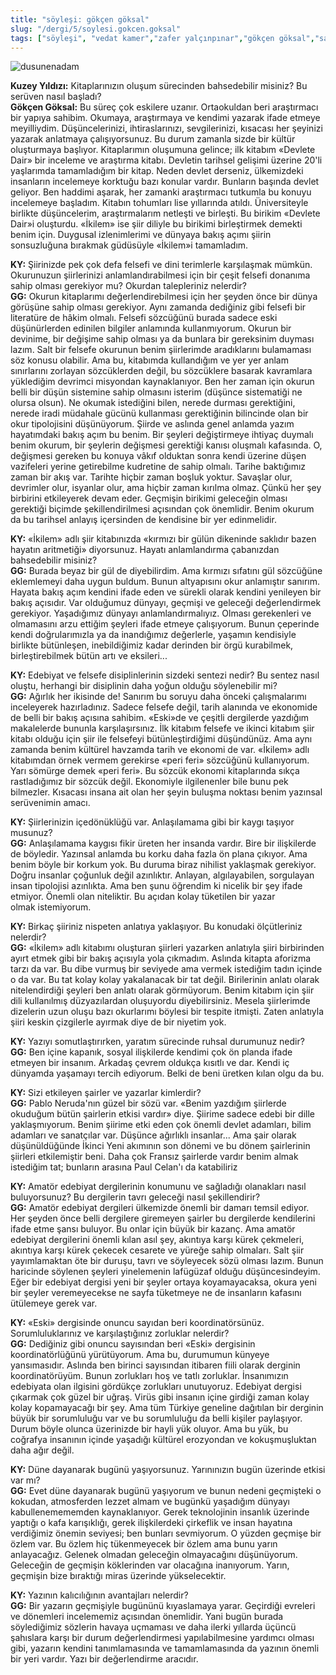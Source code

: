 ```yaml
---
title: "söyleşi: gökçen göksal"
slug: "/dergi/5/soylesi.gokcen.goksal"
tags: ["söyleşi", "vedat kamer","zafer yalçınpınar","gökçen göksal","sayı:beş"]
---
```




![dusunenadam](/img/dusunenadam.jpg)



**Kuzey Yıldızı:** Kitaplarınızın
oluşum sürecinden bahsedebilir misiniz? Bu serüven nasıl başladı?\
**Gökçen Göksal:** Bu süreç çok eskilere uzanır. Ortaokuldan beri
araştırmacı bir yapıya sahibim. Okumaya, araştırmaya ve kendimi yazarak
ifade etmeye meyilliydim. Düşüncelerinizi, ihtiraslarınızı,
sevgilerinizi, kısacası her şeyinizi yazarak anlatmaya çalışıyorsunuz.
Bu durum zamanla sizde bir kültür oluşturmaya başlıyor. Kitaplarımın
oluşumuna gelince; ilk kitabım «Devlete Dair» bir inceleme ve araştırma
kitabı. Devletin tarihsel gelişimi üzerine 20'li yaşlarımda tamamladığım
bir kitap. Neden devlet derseniz, ülkemizdeki insanların incelemeye
korktuğu bazı konular vardır. Bunların başında devlet geliyor. Ben
haddimi aşarak, her zamanki araştırmacı tutkumla bu konuyu incelemeye
başladım. Kitabın tohumları lise yıllarında atıldı. Üniversiteyle
birlikte düşüncelerim, araştırmalarım netleşti ve birleşti. Bu birikim
«Devlete Dair»i oluşturdu. «İkilem» ise şiir diliyle bu birikimi
birleştirmek demekti benim için. Duygusal izlenimlerimi ve dünyaya bakış
açımı şiirin sonsuzluğuna bırakmak güdüsüyle «İkilem»i tamamladım.

**KY:** Şiirinizde pek çok defa felsefi ve dini terimlerle
karşılaşmak mümkün. Okurunuzun şiirlerinizi anlamlandırabilmesi için bir
çeşit felsefi donanıma sahip olması gerekiyor mu? Okurdan talepleriniz
nelerdir?\
**GG:** Okurun kitaplarımı değerlendirebilmesi için her şeyden
önce bir dünya görüşüne sahip olması gerekiyor. Aynı zamanda dediğiniz
gibi felsefi bir literatüre de hâkim olmalı. Felsefi sözcüğünü burada
sadece eski düşünürlerden edinilen bilgiler anlamında kullanmıyorum.
Okurun bir devinime, bir değişime sahip olması ya da bunlara bir
gereksinim duyması lazım. Salt bir felsefe okurunun benim şiirlerimde
aradıklarını bulamaması söz konusu olabilir. Ama bu, kitabımda
kullandığım ve yer yer anlam sınırlarını zorlayan sözcüklerden değil, bu
sözcüklere basarak kavramlara yüklediğim devrimci misyondan
kaynaklanıyor. Ben her zaman için okurun belli bir düşün sistemine sahip
olmasını isterim (düşünce sistematiği ne olursa olsun). Ne okumak
istediğini bilen, nerede durması gerektiğini, nerede iradi müdahale
gücünü kullanması gerektiğinin bilincinde olan bir okur tipolojisini
düşünüyorum. Şiirde ve aslında genel anlamda yazım hayatımdaki bakış
açım bu benim. Bir şeyleri değiştirmeye ihtiyaç duymalı benim okurum,
bir şeylerin değişmesi gerektiği kanısı oluşmalı kafasında. O, değişmesi
gereken bu konuya vâkıf olduktan sonra kendi üzerine düşen vazifeleri
yerine getirebilme kudretine de sahip olmalı. Tarihe baktığımız zaman
bir akış var. Tarihte hiçbir zaman boşluk yoktur. Savaşlar olur,
devrimler olur, isyanlar olur, ama hiçbir zaman kırılma olmaz. Çünkü her
şey birbirini etkileyerek devam eder. Geçmişin birikimi geleceğin olması
gerektiği biçimde şekillendirilmesi açısından çok önemlidir. Benim
okurum da bu tarihsel anlayış içersinden de kendisine bir
yer edinmelidir.

**KY:** «İkilem» adlı şiir kitabınızda «kırmızı bir gülün
dikeninde saklıdır bazen hayatın aritmetiği» diyorsunuz. Hayatı
anlamlandırma çabanızdan bahsedebilir misiniz?\
**GG:** Burada beyaz bir gül de diyebilirdim. Ama kırmızı
sıfatını gül sözcüğüne eklemlemeyi daha uygun buldum. Bunun altyapısını
okur anlamıştır sanırım. Hayata bakış açım kendini ifade eden ve sürekli
olarak kendini yenileyen bir bakış açısıdır. Var olduğumuz dünyayı,
geçmişi ve geleceği değerlendirmek gerekiyor. Yaşadığımız dünyayı
anlamlandırmalıyız. Olması gerekenleri ve olmamasını arzu ettiğim
şeyleri ifade etmeye çalışıyorum. Bunun çeperinde kendi doğrularımızla
ya da inandığımız değerlerle, yaşamın kendisiyle birlikte bütünleşen,
inebildiğimiz kadar derinden bir örgü kurabilmek, birleştirebilmek bütün
artı ve eksileri...

**KY:** Edebiyat ve felsefe disiplinlerinin sizdeki sentezi
nedir? Bu sentez nasıl oluştu, herhangi bir disiplinin daha yoğun olduğu
söylenebilir mi?\
**GG:** Ağırlık her ikisinde de! Sanırım bu soruyu daha önceki
çalışmalarımı inceleyerek hazırladınız. Sadece felsefe değil, tarih
alanında ve ekonomide de belli bir bakış açısına sahibim. «Eski»de ve
çeşitli dergilerde yazdığım makalelerde bununla karşılaşırsınız. İlk
kitabım felsefe ve ikinci kitabım şiir kitabı olduğu için şiir ile
felsefeyi bütünleştirdiğimi düşündünüz. Ama aynı zamanda benim kültürel
havzamda tarih ve ekonomi de var. «İkilem» adlı kitabımdan örnek vermem
gerekirse «peri feri» sözcüğünü kullanıyorum. Yarı sömürge demek «peri
feri». Bu sözcük ekonomi kitaplarında sıkça rastladığımız bir sözcük
değil. Ekonomiyle ilgilenenler bile bunu pek bilmezler. Kısacası insana
ait olan her şeyin buluşma noktası benim yazınsal serüvenimin amacı.

**KY:** Şiirlerinizin içedönüklüğü var. Anlaşılamama gibi bir
kaygı taşıyor musunuz?\
**GG:** Anlaşılamama kaygısı fikir üreten her insanda vardır.
Bire bir ilişkilerde de böyledir. Yazınsal anlamda bu korku daha fazla
ön plana çıkıyor. Ama benim böyle bir korkum yok. Bu duruma biraz
nihilist yaklaşmak gerekiyor. Doğru insanlar çoğunluk değil azınlıktır.
Anlayan, algılayabilen, sorgulayan insan tipolojisi azınlıkta. Ama ben
şunu öğrendim ki nicelik bir şey ifade etmiyor. Önemli olan niteliktir.
Bu açıdan kolay tüketilen bir yazar olmak istemiyorum.

**KY:** Birkaç şiiriniz nispeten anlatıya yaklaşıyor. Bu
konudaki ölçütleriniz nelerdir?\
**GG:** «İkilem» adlı kitabımı oluşturan şiirleri yazarken
anlatıyla şiiri birbirinden ayırt etmek gibi bir bakış açısıyla yola
çıkmadım. Aslında kitapta aforizma tarzı da var. Bu dibe vurmuş bir
seviyede ama vermek istediğim tadın içinde o da var. Bu tat kolay kolay
yakalanacak bir tat değil. Birilerinin anlatı olarak nitelendirdiği
şeyleri ben anlatı olarak görmüyorum. Benim kitabım için şiir dili
kullanılmış düzyazılardan oluşuyordu diyebilirsiniz. Mesela şiirlerimde
dizelerin uzun oluşu bazı okurlarımı böylesi bir tespite itmişti. Zaten
anlatıyla şiiri keskin çizgilerle ayırmak diye de bir niyetim yok.

**KY:** Yazıyı somutlaştırırken, yaratım sürecinde ruhsal
durumunuz nedir?\
**GG:** Ben içine kapanık, sosyal ilişkilerde kendimi çok ön
planda ifade etmeyen bir insanım. Arkadaş çevrem oldukça kısıtlı ve dar.
Kendi iç dünyamda yaşamayı tercih ediyorum. Belki de beni üretken kılan
olgu da bu.

**KY:** Sizi etkileyen şairler ve yazarlar kimlerdir?\
**GG:** Pablo Neruda'nın güzel bir sözü var. «Benim yazdığım
şiirlerde okuduğum bütün şairlerin etkisi vardır» diye. Şiirime sadece
edebi bir dille yaklaşmıyorum. Benim şiirime etki eden çok önemli devlet
adamları, bilim adamları ve sanatçılar var. Düşünce ağırlıklı
insanlar... Ama şair olarak düşünüldüğünde İkinci Yeni akımının son
dönemi ve bu dönem şairlerinin şiirleri etkilemiştir beni. Daha çok
Fransız şairlerde vardır benim almak istediğim tat; bunların arasına
Paul Celan'ı da katabiliriz

**KY:** Amatör edebiyat dergilerinin konumunu ve sağladığı
olanakları nasıl buluyorsunuz? Bu dergilerin tavrı geleceği nasıl
şekillendirir?\
**GG:** Amatör edebiyat dergileri ülkemizde önemli bir damarı
temsil ediyor. Her şeyden önce belli dergilere giremeyen şairler bu
dergilerde kendilerini ifade etme şansı buluyor. Bu onlar için büyük bir
kazanç. Ama amatör edebiyat dergilerini önemli kılan asıl şey, akıntıya
karşı kürek çekmeleri, akıntıya karşı kürek çekecek cesarete ve yüreğe
sahip olmaları. Salt şiir yayımlamaktan öte bir duruşu, tavrı ve
söyleyecek sözü olması lazım. Bunun haricinde söylenen şeyleri
yinelemenin lafügüzaf olduğu düşüncesindeyim. Eğer bir edebiyat dergisi
yeni bir şeyler ortaya koyamayacaksa, okura yeni bir şeyler
veremeyecekse ne sayfa tüketmeye ne de insanların kafasını ütülemeye
gerek var.

**KY:** «Eski» dergisinde onuncu sayıdan beri koordinatörsünüz.
Sorumluluklarınız ve karşılaştığınız zorluklar nelerdir?\
**GG:** Dediğiniz gibi onuncu sayısından beri «Eski» dergisinin
koordinatörlüğünü yürütüyorum. Ama bu, durumumun künyeye yansımasıdır.
Aslında ben birinci sayısından itibaren fiili olarak derginin
koordinatörüyüm. Bunun zorlukları hoş ve tatlı zorluklar. İnsanımızın
edebiyata olan ilgisini gördükçe zorlukları unutuyoruz. Edebiyat dergisi
çıkarmak çok güzel bir uğraş. Virüs gibi insanın içine girdiği zaman
kolay kolay kopamayacağı bir şey. Ama tüm Türkiye geneline dağıtılan bir
derginin büyük bir sorumluluğu var ve bu sorumluluğu da belli kişiler
paylaşıyor. Durum böyle olunca üzerinizde bir hayli yük oluyor. Ama bu
yük, bu coğrafya insanının içinde yaşadığı kültürel erozyondan ve
kokuşmuşluktan daha ağır değil.

**KY:** Düne dayanarak bugünü yaşıyorsunuz. Yarınınızın bugün
üzerinde etkisi var mı?\
**GG:** Evet düne dayanarak bugünü yaşıyorum ve bunun nedeni
geçmişteki o kokudan, atmosferden lezzet almam ve bugünkü yaşadığım
dünyayı kabullenemememden kaynaklanıyor. Gerek teknolojinin insanlık
üzerinde yaptığı o kafa karışıklığı, gerek ilişkilerdeki çirkeflik ve
insan hayatına verdiğimiz önemin seviyesi; ben bunları sevmiyorum. O
yüzden geçmişe bir özlem var. Bu özlem hiç tükenmeyecek bir özlem ama
bunu yarın anlayacağız. Gelenek olmadan geleceğin olmayacağını
düşünüyorum. Geleceğin de geçmişin köklerinden var olacağına inanıyorum.
Yarın, geçmişin bize bıraktığı miras üzerinde yükselecektir.

**KY:** Yazının kalıcılığının avantajları nelerdir?\
**GG:** Bir yazarın geçmişiyle bugününü kıyaslamaya yarar.
Geçirdiği evreleri ve dönemleri incelememiz açısından önemlidir. Yani
bugün burada söylediğimiz sözlerin havaya uçmaması ve daha ilerki
yıllarda üçüncü şahıslara karşı bir durum değerlendirmesi
yapılabilmesine yardımcı olması gibi, yazarın kendini tanımlamasında ve
tamamlamasında da yazının önemli bir yeri vardır. Yazı bir
değerlendirme aracıdır.
